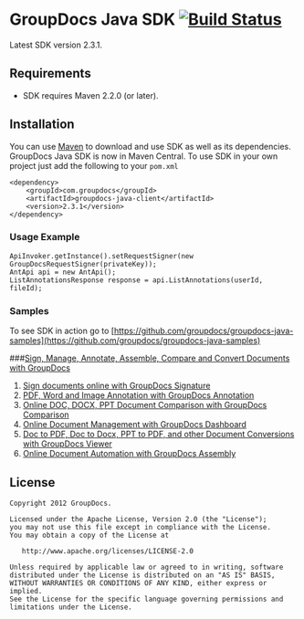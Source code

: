 GroupDocs Java SDK [![Build Status](https://secure.travis-ci.org/groupdocs/groupdocs-java.png)](http://travis-ci.org/groupdocs/groupdocs-java)
=============

Latest SDK version 2.3.1.

## Requirements

* SDK requires Maven 2.2.0 (or later).

## Installation

You can use [Maven](http://maven.apache.org/) to download and use SDK as well as its dependencies.
GroupDocs Java SDK is now in Maven Central. To use SDK in your own project just add the following to your `pom.xml`

	<dependency>
		<groupId>com.groupdocs</groupId>
		<artifactId>groupdocs-java-client</artifactId>
		<version>2.3.1</version>
	</dependency>

### Usage Example
	ApiInvoker.getInstance().setRequestSigner(new GroupDocsRequestSigner(privateKey));
	AntApi api = new AntApi();
	ListAnnotationsResponse response = api.ListAnnotations(userId, fileId);

### Samples
To see SDK in action go to [https://github.com/groupdocs/groupdocs-java-samples](https://github.com/groupdocs/groupdocs-java-samples)


###[Sign, Manage, Annotate, Assemble, Compare and Convert Documents with GroupDocs](http://groupdocs.com)
1. [Sign documents online with GroupDocs Signature](http://groupdocs.com/apps/signature)
2. [PDF, Word and Image Annotation with GroupDocs Annotation](http://groupdocs.com/apps/annotation)
3. [Online DOC, DOCX, PPT Document Comparison with GroupDocs Comparison](http://groupdocs.com/apps/comparison)
4. [Online Document Management with GroupDocs Dashboard](http://groupdocs.com/apps)
5. [Doc to PDF, Doc to Docx, PPT to PDF, and other Document Conversions with GroupDocs Viewer](http://groupdocs.com/apps/viewer)
6. [Online Document Automation with GroupDocs Assembly](http://groupdocs.com/apps/assembly)

License
-------

	Copyright 2012 GroupDocs.

	Licensed under the Apache License, Version 2.0 (the "License");
	you may not use this file except in compliance with the License.
	You may obtain a copy of the License at

	   http://www.apache.org/licenses/LICENSE-2.0

	Unless required by applicable law or agreed to in writing, software
	distributed under the License is distributed on an "AS IS" BASIS,
	WITHOUT WARRANTIES OR CONDITIONS OF ANY KIND, either express or implied.
	See the License for the specific language governing permissions and
	limitations under the License.
